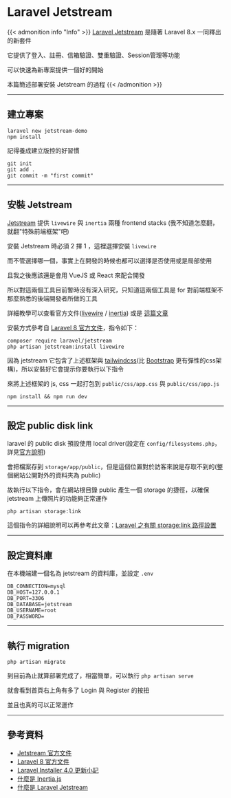 # Laravel Jetstream


<!--more-->

{{< admonition info "Info" >}}
[Laravel Jetstream](https://jetstream.laravel.com/1.x/introduction.html) 是隨著 Laravel 8.x 一同釋出的新套件

它提供了登入、註冊、信箱驗證、雙重驗證、Session管理等功能

可以快速為新專案提供一個好的開始

本篇簡述部署安裝 Jetstream 的過程
{{< /admonition >}}


---
## 建立專案

```shell
laravel new jetstream-demo
npm install
```

記得養成建立版控的好習慣

```shell
git init
git add .
git commit -m "first commit"
```

---
## 安裝 Jetstream

[Jetstream](https://jetstream.laravel.com/1.x/introduction.html) 提供 `livewire` 與 `inertia` 兩種 frontend stacks (我不知道怎麼翻，就翻"特殊前端框架"吧)

安裝 Jetstream 時必須 2 擇 1 ，這裡選擇安裝 `livewire`

而不管選擇哪一個，事實上在開發的時候也都可以選擇是否使用或是局部使用

且我之後應該還是會用 VueJS 或 React 來配合開發

所以對這兩個工具目前暫時沒有深入研究，只知道這兩個工具是 for 對前端框架不那麼熟悉的後端開發者所做的工具

詳細教學可以查看官方文件([livewire](https://laravel-livewire.com/) / [inertia](https://inertiajs.com/)) 或是 [這篇文章](https://jaceju.net/laravel-livewire/)

安裝方式參考自 [Laravel 8 官方文件](https://laravel.com/docs/8.x/authentication#included-routing)，指令如下：

```shell
composer require laravel/jetstream
php artisan jetstream:install livewire
```

因為 jetstream 它包含了上述框架與 [tailwindcss](https://tailwindcss.com/)(比 [Bootstrap](https://getbootstrap.com/) 更有彈性的css架構)，所以安裝好它會提示你要執行以下指令

來將上述框架的 js, css 一起打包到 `public/css/app.css` 與 `public/css/app.js`

```shell
npm install && npm run dev
```

---
## 設定 public disk link

laravel 的 public disk 預設使用 local driver(設定在 `config/filesystems.php`，詳見[官方說明](https://laravel.com/docs/8.x/filesystem#the-public-disk))

會把檔案存到 `storage/app/public`，但是這個位置對於訪客來說是存取不到的(整個網站公開對外的資料夾為 public)

故執行以下指令，會在網站根目錄 public 產生一個 storage 的捷徑，以確保 jetstream 上傳照片的功能夠正常運作

```shell
php artisan storage:link
```

這個指令的詳細說明可以再參考此文章：[Laravel 之有關 storage:link 路徑設置](https://ithelp.ithome.com.tw/articles/10231319)


---
## 設定資料庫

在本機端建一個名為 jetstream 的資料庫，並設定 `.env`

```shell
DB_CONNECTION=mysql
DB_HOST=127.0.0.1
DB_PORT=3306
DB_DATABASE=jetstream
DB_USERNAME=root
DB_PASSWORD=
```

---
## 執行 migration

```shell
php artisan migrate
```

到目前為止就算部署完成了，相當簡單，可以執行 `php artisan serve`

就會看到首頁右上角有多了 Login 與 Register 的按扭

並且也真的可以正常運作

---
## 參考資料

- [Jetstream 官方文件](https://jetstream.laravel.com/1.x/introduction.html)
- [Laravel 8 官方文件](https://laravel.com/docs/8.x/authentication#included-routing)
- [Laravel Installer 4.0 更新小記](https://learnku.com/articles/49247)
- [什麼是 Inertia.js](https://ithelp.ithome.com.tw/articles/10233926?sc=hot)
- [什麼是 Laravel Jetstream](https://tw511.com/a/01/13382.html)
